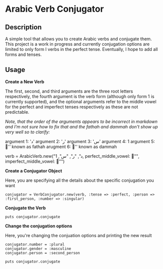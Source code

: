 # Arabic Verb Conjugator

## Description

A simple tool that allows you to create Arabic verbs and conjugate them. This project is a work in progress and currently
conjugation options are limited to only form I verbs in the perfect tense. Eventually, I hope to add all forms and tenses.

## Usage

**Create a New Verb**

The first, second, and third arguments are the three root letters respectively, the fourth argument is
the verb form (although only form 1 is currently supported), and
the optional arguments refer to the middle vowel for the perfect and
imperfect tenses respectively as these are not predictable.

*Note, that the order of the arguments appears to be incorrect in markdown and I'm not sure how to fix that and the fathah and dammah
 don't show up very well so to clarify:*

argument 1: 'د'
argument 2: 'ر'
argument 3: 'س'
argument 4: 1
argument 5: 'َ' known as fathah
arugment 6: 'ُ' known as dammah

verb = ArabicVerb.new("د", "ر", "س", 1, perfect_middle_vowel: "َ", imperfect_middle_vowel: "ُ")

**Create a Conjugator Object**

Here, you are specifying all the details about the specific conjugation you want

    conjugator = VerbConjugator.new(verb, :tense => :perfect, :person => :first_person, :number => :singular)

**Conjugate the Verb**

    puts conjugator.conjugate

**Change the conjugation options**

Here, you're changing the conjuation options and printing the new result

    conjugator.number = :plural
    conjugator.gender = :masculine
    conjugator.person = :second_person

    puts conjugator.conjugate

